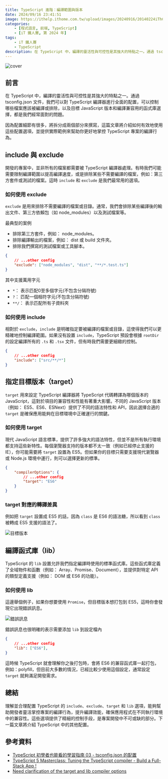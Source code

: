 ```yaml
---
title: TypeScript 進階：編譯範圍與版本
date: 2024/09/16 23:41:51
image: https://ithelp.ithome.com.tw/upload/images/20240916/20140224iThCEbocms.png
categories:
    - [程式語言, 前端, TypeScript]
    - [iT 鐵人賽, 第 2024 年]
tags: 
    - iT 鐵人賽
    - TypeScript
description: 在 TypeScript 中，編譯的靈活性與可控性是其強大的特點之一。通過 tsconfig.json 文件，我們可以對 TypeScript 編譯器進行全面的配置，可以控制哪些檔案應該被編譯或排除，以及目標 JavaScript 版本和編譯兼容用的函式庫選擇，都是我們經常面對的問題。
---
```


![cover](https://ithelp.ithome.com.tw/upload/images/20240916/20140224iThCEbocms.png)

## 前言

在 TypeScript 中，編譯的靈活性與可控性是其強大的特點之一。通過 tsconfig.json 文件，我們可以對 TypeScript 編譯器進行全面的配置，可以控制哪些檔案應該被編譯或排除，以及目標 JavaScript 版本和編譯兼容用的函式庫選擇，都是我們經常面對的問題。

因為配置細節有很多，將拆分成兩個部分來撰寫，這篇文章將介紹如何有效地使用這些配置選項，並提供實際範例來幫助你更好地掌控 TypeScript 專案的編譯行為。

## include 與 exclude

開發的專案中，並非所有的檔案都需要被 TypeScript 編譯器處理。有時我們可能需要限制編譯範圍以提高編譯速度，或是排除某些不需要編譯的檔案，例如：第三方套件或測試的檔案。這時 `include` 和 `exclude` 是我們最常用的選項。

### 如何使用 exclude

`exclude` 是用來排除不需要編譯的檔案或目錄。通常，我們會排除某些編譯後的輸出文件、第三方依賴包（如 node_modules）以及測試檔案等。

最典型的案例

- 排除第三方套件，例如： node_modules。
- 排除編譯輸出的檔案，例如： dist 或 build 文件夾。
- 排除我們撰寫的測試檔案或工具腳本。

```json
{
    // ...other config
    "exclude": ["node_modules", "dist", "**/*.test.ts"]
}
```

其中支援萬用字元
- `*`： 表示匹配0至多個字元(不包含分隔符號)
- `?`： 匹配一個相符字元(不包含分隔符號)
- `**/`： 表示匹配所有子資料夾

### 如何使用 include

相對於 `exclude`，`include` 是明確指定要被編譯的檔案或目錄，這使得我們可以更精確地控制編譯範圍。如果沒有設置 `include`，TypeScript 預設會根據 `rootDir` 的設定編譯所有的 `.ts` 和 `.tsx` 文件，但有時我們需要更細緻的控制。

```json
{
    // ...other config
    "include": ["src/**/*"]
}
```

## 指定目標版本（target）

`target` 用來設定 TypeScript 編譯器將 TypeScript 代碼轉譯為哪個版本的 JavaScript，這對於項目的兼容性和性能有著重大影響。不同的 JavaScript 版本（例如： ES5、ES6、ESNext）提供了不同的語法特性和 API，因此選擇合適的 `target` 是確保應用能夠在目標環境中正確運行的關鍵。

### 如何使用 target

現代 JavaScript 語言標準，提供了許多強大的語法特性，但並不是所有執行環境都支持這些新特性。每個瀏覽器支持的版本都不太一致（例如已經停止支援的 IE），你可能需要將 `target` 設置為 ES5。但如果你的目標只需要支援現代瀏覽器或 Node.js 環境中運行，則可以選擇更新的標準。

```json
{
    "compilerOptions": {
        // ...other config
        "target": "ES6"
    }
}
```

### target 對應的轉譯差異

例如把 `target` 設置成 ES5 的話，因為 `class` 是 ES6 的語法糖，所以看到 `class` 被轉成 ES5 支援的語法了。

![目標版本](https://ithelp.ithome.com.tw/upload/images/20240916/201402247CEonhEROA.png)

## 編譯函式庫（lib）

TypeScript 的 `lib` 設置允許我們指定編譯時使用的標準函式庫。這些函式庫定義了全域物件和函數（例如： Array、Promise、Document），並提供對特定 API 的類型定義支援（例如： DOM 或 ES6 的功能）。

### 如何使用 lib

這邊舉個例子，如果你想要使用 `Promise`，但目標版本想打包到 ES5，這時你會發現它出現錯誤訊息。

![錯誤訊息](https://ithelp.ithome.com.tw/upload/images/20240916/20140224g8ak2BgyZW.png)

錯誤訊息也很明確的表示需要添加 `lib` 到設定檔內

```json
{
    // ...other config
    "lib": ["ES6"],
}
```

這時候 TypeScript 就會理解你之後打包時，會將 ES6 的兼容函式庫一起打包，例如：polyfill，但目前大多數的情況，已經比較少使用這個設定，通常設定 `target` 就夠滿足開發需求。

## 總結

理解並合理配置 TypeScript 的 `include`、`exclude`、`target` 和 `lib` 選項，能夠幫助開發者靈活掌控專案的編譯行為，提升編譯效能，確保應用程式在不同執行環境中的兼容性。這些選項提供了精細的控制手段，是專案開發中不可或缺的部分。下一篇文章將介紹 TypeScript 中的其他配置。

## 參考資料

- [TypeScript 初學者也能看的學習指南 03 - tsconfig.json 的配置](https://ithelp.ithome.com.tw/articles/10349895)
- [TypeScript 5 Masterclass: Tuning the TypeScript compiler - Build a Full-Stack App !](https://www.youtube.com/watch?v=sP6hH4Gha7M&list=PLzb46hGUzitC1kGzPcy8tlQNxYbFsuqMO&index=9)
- [Need clarification of the target and lib compiler options](https://stackoverflow.com/questions/42093758/need-clarification-of-the-target-and-lib-compiler-options)
